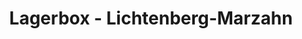 ---
title: "Lagerbox - Lichtenberg-Marzahn"
url: /berlin/lagerbox-lichtenberg-marzahn/
shop: Mieten
---